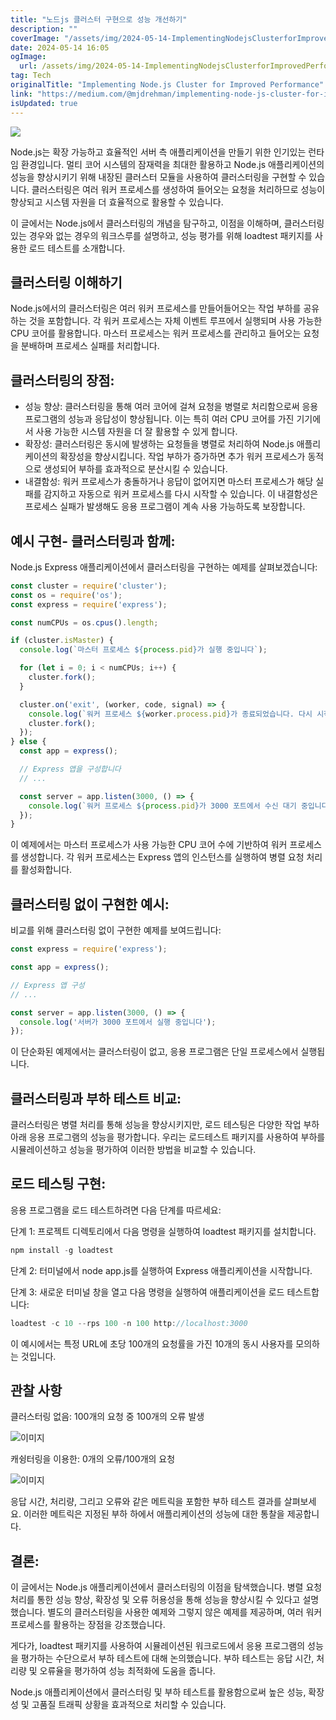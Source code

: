 ```yaml
---
title: "노드js 클러스터 구현으로 성능 개선하기"
description: ""
coverImage: "/assets/img/2024-05-14-ImplementingNodejsClusterforImprovedPerformance_0.png"
date: 2024-05-14 16:05
ogImage: 
  url: /assets/img/2024-05-14-ImplementingNodejsClusterforImprovedPerformance_0.png
tag: Tech
originalTitle: "Implementing Node.js Cluster for Improved Performance"
link: "https://medium.com/@mjdrehman/implementing-node-js-cluster-for-improved-performance-f800146e58e1"
isUpdated: true
---
```





<img src="/assets/img/2024-05-14-ImplementingNodejsClusterforImprovedPerformance_0.png" />

Node.js는 확장 가능하고 효율적인 서버 측 애플리케이션을 만들기 위한 인기있는 런타임 환경입니다. 멀티 코어 시스템의 잠재력을 최대한 활용하고 Node.js 애플리케이션의 성능을 향상시키기 위해 내장된 클러스터 모듈을 사용하여 클러스터링을 구현할 수 있습니다. 클러스터링은 여러 워커 프로세스를 생성하여 들어오는 요청을 처리하므로 성능이 향상되고 시스템 자원을 더 효율적으로 활용할 수 있습니다.

이 글에서는 Node.js에서 클러스터링의 개념을 탐구하고, 이점을 이해하며, 클러스터링 있는 경우와 없는 경우의 워크스루를 설명하고, 성능 평가를 위해 loadtest 패키지를 사용한 로드 테스트를 소개합니다.

## 클러스터링 이해하기



Node.js에서의 클러스터링은 여러 워커 프로세스를 만들어들어오는 작업 부하를 공유하는 것을 포함합니다. 각 워커 프로세스는 자체 이벤트 루프에서 실행되며 사용 가능한 CPU 코어를 활용합니다. 마스터 프로세스는 워커 프로세스를 관리하고 들어오는 요청을 분배하며 프로세스 실패를 처리합니다.

## 클러스터링의 장점:

- 성능 향상: 클러스터링을 통해 여러 코어에 걸쳐 요청을 병렬로 처리함으로써 응용 프로그램의 성능과 응답성이 향상됩니다. 이는 특히 여러 CPU 코어를 가진 기기에서 사용 가능한 시스템 자원을 더 잘 활용할 수 있게 합니다.
- 확장성: 클러스터링은 동시에 발생하는 요청들을 병렬로 처리하여 Node.js 애플리케이션의 확장성을 향상시킵니다. 작업 부하가 증가하면 추가 워커 프로세스가 동적으로 생성되어 부하를 효과적으로 분산시킬 수 있습니다.
- 내결함성: 워커 프로세스가 충돌하거나 응답이 없어지면 마스터 프로세스가 해당 실패를 감지하고 자동으로 워커 프로세스를 다시 시작할 수 있습니다. 이 내결함성은 프로세스 실패가 발생해도 응용 프로그램이 계속 사용 가능하도록 보장합니다.

## 예시 구현- 클러스터링과 함께:



Node.js Express 애플리케이션에서 클러스터링을 구현하는 예제를 살펴보겠습니다:

```js
const cluster = require('cluster');
const os = require('os');
const express = require('express');

const numCPUs = os.cpus().length;

if (cluster.isMaster) {
  console.log(`마스터 프로세스 ${process.pid}가 실행 중입니다`);

  for (let i = 0; i < numCPUs; i++) {
    cluster.fork();
  }

  cluster.on('exit', (worker, code, signal) => {
    console.log(`워커 프로세스 ${worker.process.pid}가 종료되었습니다. 다시 시작 중...`);
    cluster.fork();
  });
} else {
  const app = express();

  // Express 앱을 구성합니다
  // ...

  const server = app.listen(3000, () => {
    console.log(`워커 프로세스 ${process.pid}가 3000 포트에서 수신 대기 중입니다`);
  });
}
```

이 예제에서는 마스터 프로세스가 사용 가능한 CPU 코어 수에 기반하여 워커 프로세스를 생성합니다. 각 워커 프로세스는 Express 앱의 인스턴스를 실행하여 병렬 요청 처리를 활성화합니다.

## 클러스터링 없이 구현한 예시:



비교를 위해 클러스터링 없이 구현한 예제를 보여드립니다:

```js
const express = require('express');

const app = express();

// Express 앱 구성
// ...

const server = app.listen(3000, () => {
  console.log('서버가 3000 포트에서 실행 중입니다');
});
```

이 단순화된 예제에서는 클러스터링이 없고, 응용 프로그램은 단일 프로세스에서 실행됩니다.

## 클러스터링과 부하 테스트 비교:



클러스터링은 병렬 처리를 통해 성능을 향상시키지만, 로드 테스팅은 다양한 작업 부하 아래 응용 프로그램의 성능을 평가합니다. 우리는 로드테스트 패키지를 사용하여 부하를 시뮬레이션하고 성능을 평가하여 이러한 방법을 비교할 수 있습니다.

## 로드 테스팅 구현:

응용 프로그램을 로드 테스트하려면 다음 단계를 따르세요:

단계 1: 프로젝트 디렉토리에서 다음 명령을 실행하여 loadtest 패키지를 설치합니다.



```js
npm install -g loadtest
```

단계 2: 터미널에서 node app.js를 실행하여 Express 애플리케이션을 시작합니다.

단계 3: 새로운 터미널 창을 열고 다음 명령을 실행하여 애플리케이션을 로드 테스트합니다:

```js
loadtest -c 10 --rps 100 -n 100 http://localhost:3000
```



이 예시에서는 특정 URL에 초당 100개의 요청률을 가진 10개의 동시 사용자를 모의하는 것입니다.

## 관찰 사항

클러스터링 없음: 100개의 요청 중 100개의 오류 발생

![이미지](/assets/img/2024-05-14-ImplementingNodejsClusterforImprovedPerformance_1.png)



캐슁터링을 이용한: 0개의 오류/100개의 요청

![이미지](/assets/img/2024-05-14-ImplementingNodejsClusterforImprovedPerformance_2.png)

응답 시간, 처리량, 그리고 오류와 같은 메트릭을 포함한 부하 테스트 결과를 살펴보세요. 이러한 메트릭은 지정된 부하 하에서 애플리케이션의 성능에 대한 통찰을 제공합니다.

## 결론:



이 글에서는 Node.js 애플리케이션에서 클러스터링의 이점을 탐색했습니다. 병렬 요청 처리를 통한 성능 향상, 확장성 및 오류 허용성을 통해 성능을 향상시킬 수 있다고 설명했습니다. 별도의 클러스터링을 사용한 예제와 그렇지 않은 예제를 제공하며, 여러 워커 프로세스를 활용하는 장점을 강조했습니다.

게다가, loadtest 패키지를 사용하여 시뮬레이션된 워크로드에서 응용 프로그램의 성능을 평가하는 수단으로서 부하 테스트에 대해 논의했습니다. 부하 테스트는 응답 시간, 처리량 및 오류율을 평가하여 성능 최적화에 도움을 줍니다.

Node.js 애플리케이션에서 클러스터링 및 부하 테스트를 활용함으로써 높은 성능, 확장성 및 고품질 트래픽 상황을 효과적으로 처리할 수 있습니다.